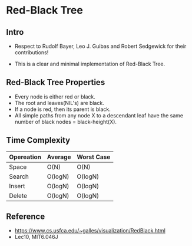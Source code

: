 # Red-Black Tree

## Intro

- Respect to Rudolf Bayer, Leo J. Guibas and Robert Sedgewick for their contributions!

- This is a clear and minimal implementation of Red-Black Tree.


## Red-Black Tree Properties

- Every node is either red or black.
- The root and leaves(NIL's) are black.
- If a node is red, then its parent is black.
- All simple paths from any node X to a descendant leaf have the same number of black nodes = black-height(X).

## Time Complexity

| Opereation | Average | Worst Case |
| ---- | ---- | ---- |
| Space | O(N) | O(N) |
| Search | O(logN) | O(logN) |
| Insert | O(logN) | O(logN) |
| Delete | O(logN) | O(logN) |

## Reference

- https://www.cs.usfca.edu/~galles/visualization/RedBlack.html
- Lec10, MIT6.046J
